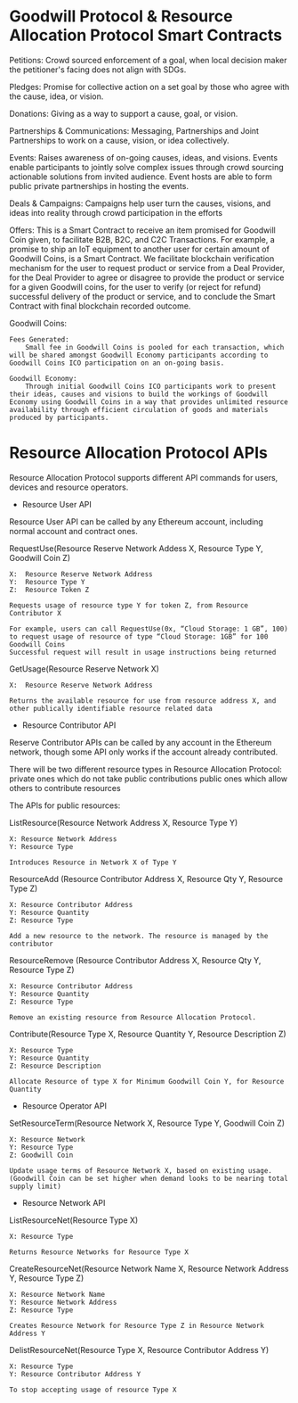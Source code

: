 # Goodwill Protocol & Resource Allocation Protocol Smart Contracts

Petitions:  Crowd sourced enforcement of a goal, when local decision maker the petitioner's facing does not align with SDGs.

Pledges: Promise for collective action on a set goal by those who agree with the cause,
idea, or vision.

Donations: Giving as a way to support a cause, goal, or vision.

Partnerships & Communications: Messaging, Partnerships and Joint Partnerships to work on a cause, vision, or idea collectively.

Events:  Raises awareness of on-going causes, ideas, and visions. Events enable participants to jointly solve complex issues through crowd sourcing actionable solutions from invited audience. Event hosts are able to form public private partnerships in hosting the events.

Deals & Campaigns: Campaigns help user turn the causes, visions, and ideas into reality through crowd participation in the efforts

Offers:  This is a Smart Contract to receive an item promised for Goodwill Coin given, to facilitate B2B, B2C, and C2C Transactions. For example, a promise to ship an IoT equipment to another user for certain amount of Goodwill Coins, is a Smart Contract. We facilitate blockchain verification mechanism for the user to request product or service from a Deal Provider, for the Deal Provider to agree or disagree to provide the product or service for a given Goodwill coins, for the user to verify (or reject for refund) successful delivery of the product or service, and to conclude the Smart Contract with final blockchain recorded outcome.


Goodwill Coins:

	Fees Generated: 
		Small fee in Goodwill Coins is pooled for each transaction, which will be shared amongst Goodwill Economy participants according to Goodwill Coins ICO participation on an on-going basis.
	
	Goodwill Economy:
		Through initial Goodwill Coins ICO participants work to present their ideas, causes and visions to build the workings of Goodwill Economy using Goodwill Coins in a way that provides unlimited resource availability through efficient circulation of goods and materials produced by participants. 
    
    



# Resource Allocation Protocol APIs
 Resource Allocation Protocol supports different API commands for users, devices and resource operators.


* Resource User API

Resource User API can be called by any Ethereum account, including normal account and contract ones.

RequestUse(​Resource Reserve Network Addess X, Resource Type Y, Goodwill Coin Z)
	
	X:	Resource Reserve Network Address
	Y:	Resource Type Y
	Z:	Resource Token Z
	
	Requests usage of resource type Y for token Z, from Resource Contributor X

	For example, users can call RequestUse(0x, “Cloud Storage: 1 GB”, 100) to request usage of resource of type “Cloud Storage: 1GB” for 100 Goodwill Coins
	Successful request will result in usage instructions being returned

GetUsage(​Resource Reserve Network  X)
	
	X:	Resource Reserve Network Address
	
	Returns the available resource for use from resource address X, and other publically identifiable resource related data


* Resource Contributor API

Reserve Contributor APIs can be called by any account in the Ethereum network, though some API only works if the account already contributed.

There will be two different resource types in Resource Allocation Protocol:
	private ones which do not take public contributions
	public ones which allow others to contribute resources

The APIs for public resources:

ListResource(Resource Network Address X, Resource Type Y)
	
	X: Resource Network Address
	Y: Resource Type
	
	Introduces Resource in Network X of Type Y

ResourceAdd​ ​(Resource Contributor Address X, Resource Qty Y, Resource Type Z)
	
	X: Resource Contributor Address
	Y: Resource Quantity
	Z: Resource Type
	
	Add a new resource to the network. The resource is managed by the contributor

ResourceRemove​ ​(Resource Contributor Address X, Resource Qty Y, Resource Type Z)
	
	X: Resource Contributor Address
	Y: Resource Quantity
	Z: Resource Type
	
	Remove an existing resource from Resource Allocation Protocol.

Contribute(Resource Type X, Resource Quantity Y, Resource Description Z)
	
	X: Resource Type
	Y: Resource Quantity
	Z: Resource Description

	Allocate Resource of type X for Minimum Goodwill Coin Y, for Resource Quantity



* Resource Operator API

SetResourceTerm(​Resource Network X, Resource Type Y, Goodwill Coin Z)
	
	X: Resource Network
	Y: Resource Type
	Z: Goodwill Coin

	Update usage terms of Resource Network X, based on existing usage. (Goodwill Coin can be set higher when demand looks to be nearing total supply limit)



* Resource Network API

ListResourceNet(Resource Type X)
	
	X: Resource Type
	
	Returns Resource Networks for Resource Type X

CreateResourceNet​(Resource Network Name X, Resource Network Address Y, Resource Type Z)
	
	X: Resource Network Name
	Y: Resource Network Address
	Z: Resource Type
	
	Creates Resource Network for Resource Type Z in Resource Network Address Y

DelistResourceNet​(Resource Type X, Resource Contributor Address Y)
	
	X: Resource Type 		
	Y: Resource Contributor Address Y
	
	To stop accepting usage of resource Type X

